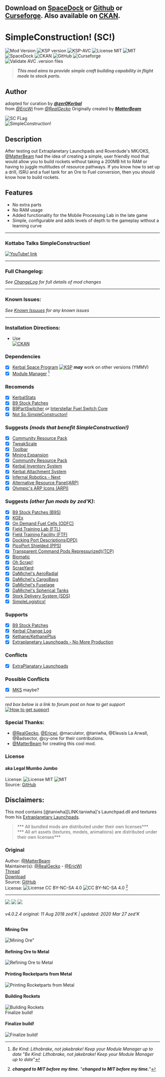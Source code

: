 <!-- Readme.md v1.1.3.0
SimpleConstruction
created: 17 Jul 18
updated: 2020 03 27 -->

[MODVERSION]: 4.0.2.3
[KSPVERSION]: 1.8.x
## Download on [SpaceDock][MOD:rel-spacedock] or [Github][MOD:rel-github] or [Curseforge][MOD:rel-curseforge]. Also available on [CKAN][MOD:rel-ckan]. 
# SimpleConstruction! (SC!)
![Mod Version][shield:mod:latest] 
![KSP version][shield:ksp] ![KSP-AVC][shield:kspavc] ![License MIT][shield:license] ![][LOGO:mit]   
![SpaceDock][shield:spacedock] ![CKAN][shield:ckan] ![GitHub][shield:github] ![Curseforge][shield:curseforge]  
![Validate AVC .version files][shield:avcvalid]  

> ***This mod aims to provide simple craft building capability in flight mode to stock parts.***  

## Author
adopted for curation by [***@zer0Kerbal***][LINK:zer0Kerbal]  
from [*@EricWi*][LINK:ericwi] from [*@RealGecko*][LINK:realgecko] Originally created by [***MatterBeam***][LINK:matterbeam]  

![SC FLag][IMG:hero:0]  
![SimpleConstruction!][IMG:hero:1]  

## Description
After testing out Extraplanetary Launchpads and Roverdude's MK/OKS, [@MatterBeam][LINK:matterbeam] had the idea of creating a simple, user friendly mod that would allow you to build rockets without taking a 200MB hit to RAM or having to juggle multitudes of resource pathways. If you know how to set up a drill, ISRU and a fuel tank for an Ore to Fuel conversion, then you should know how to build rockets.

## Features
- No extra parts
- No RAM usage
- Added functionality for the Mobile Processing Lab in the late game
- Simple, configurable and adds levels of depth to the gameplay without a learning curve
***
### Kottabo Talks SimpleConstruction!
[![][UTUBE:img]][UTUBE:link]
***
### Full Changelog:
*See [ChangeLog][MOD:changelog] for full details of mod changes*
***
### Known Issues:
*See [Known Issuues][MOD:known] for any known issues*
***
### Installation Directions:
- Use  
[![CKAN][image:rel-ckan]][thread:ckan]
### Dependencies
- [x] [Kerbal Space Program][KSP:website] [![KSP][shield:ksp]][KSP:website] ***may*** work on other versions (YMMV)
- [x] [Module Manager][thread:mm] [^1]
### Recomends
- [x] [KerbalStats](https://forum.kerbalspaceprogram.com/index.php?/topic/89285-*)
- [x] [B9 Stock Patches][thread:B9S]  
- [x] [B9PartSwitcher][thread:B9] *or* [Interstellar Fuel Switch Core][thread:ifsc]  
- [x] [Not So SimpleConstructon!][thread:NSSC] 
### Suggests *(mods that benefit SimpleConstruction!)*
- [x] [Community Resource Pack][thread:crp]
- [x] [TweakScale][thread:twk]
- [x] [Toolbar][thread:tool]  
- [x] [Mining Expansion][thread:smx]  
- [x] [Community Resource Pack][thread:crp]  
- [x] [Kerbal Inventory System][thread:kis]  
- [x] [Kerbal Attachment System][thread:kas]  
- [x] [Infernal Robotics - Next][thread:irn]
- [x] [Alternative Resource Panel(ARP)][thread:arp]  
- [x] [Olympic's ARP Icons (ARPI)][thread:arpi]  
### Suggests  *(other fun mods by zed'K)*:
- [x] [B9 Stock Patches (B9S)][thread:B9S]
- [x] [KGEx][thread:KGX]  
- [x] [On Demand Fuel Cells (ODFC)][thread:ODFC]  
- [x] [Field Training Lab (FTL)][thread:FTL]  
- [x] [Field Training Facility (FTF)][thread:FTF]  
- [x] [Docking Port Descriptions(DPD)][thread:DPD]  
- [x] [PicoPort Shielded (PPS)][thread:PPS]  
- [x] [Transparent Command Pods Repressurized)(TCP)][thread:TCP]  
- [x] [Biomatic][thread:BIO]
- [x] [Oh Scrap!][thread:OHS]:  
- [x] [ScrapYard][thread:SYD]:  
- [x] [DaMichel's AeroRadial][thread:DAR]  
- [x] [DaMichel's CargoBays][thread:DCB]  
- [x] [DaMichel's Fuselage][thread:DMF]  
- [x] [DaMichel's Spherical Tanks][thread:DST]  
- [x] [Stork Delivery System (SDS)][thread:SDS]  
- [x] [SimpleLogistics!][thread:SL!]  
### Supports
- [x] [B9 Stock Patches][thread:B9S]  
- [x] [Kerbal Change Log][thread:kcl]  
- [x] [Kethane/KethanePlus][thread:keth]  
- [x] [Extraplanetary Launchpads - No More Production][thread:elx]  
### Conflicts
- [x] [ExtraPlanatary Launchpads][thread:epl]  
### Possible Conflicts
- [x] [MKS]() maybe?
***  
*red box below is a link to forum post on how to get support*  
[![How to get support][image:get-support]][thread:getsupport]
### Special Thanks:
- [@RealGecko][LINK:realgecko], [@Ericwi][LINK:ericwi], @maculator, @taniwha, @Eleusis La Arwall, @Badsector, @cy-one for their contributions.
- [@MatterBeam][LINK:matterbeam] for creating this cool mod. 
### License
#### aka Legal Mumbo Jumbo
License: ![License MIT][shield:license] ![][LOGO:mit]    
Source: [GitHub][MOD:github:repo]  
## Disclaimers:
This mod contains [@taniwha][LINK:taniwha]'s Launchpad.dll and textures from his [Extraplanetary Launchpads][thread:epl].
> *** All bundled mods are distributed under their own licenses***  
> *** All art assets (textures, models, animations) are distributed under their own licenses***   
### Original  
Author: [@MatterBeam][LINK:matterbeam]  
Maintainer(s): [@RealGecko][LINK:realgecko] - [@EricWI][LINK:ericwi]  
[Thread][MOD:original:thread]  
[Download][MOD:original:download]  
Source: [GitHub][MOD:original:source]  
License: ![License CC BY-NC-SA 4.0][shield:original:license] ![][LOGO:ccbyncsa40]  [^2]
***  
[![][image:rel-github]][MOD:rel-github] [![][image:rel-spacedock]][MOD:rel-spacedock] [![][image:rel-curseforge]][MOD:rel-curseforge] 
###### v4.0.2.4 original: 11 Aug 2018 zed'K | updated: 2020 Mar 27 zed'K
[MOD:license]:      https://github.com/zer0Kerbal/SimpleConstruction/blob/master/LICENSE
[MOD:contributing]: https://github.com/zer0Kerbal/SimpleConstruction/blob/master/.github/CONTRIBUTING.md
[MOD:issues]:       https://github.com/zer0Kerbal/SimpleConstruction/issues  
[MOD:wiki]:         https://github.com/zer0Kerbal/SimpleConstruction/  
[MOD:known]:        https://github.com/zer0Kerbal/SimpleConstruction/wiki/Known-Issues  
[MOD:forum]:        https://forum.kerbalspaceprogram.com/index.php?/topic/192696-*   
[MOD:github:repo]:  https://github.com/zer0Kerbal/SimpleConstruction/
[MOD:changelog]:    https://raw.githubusercontent.com/zer0Kerbal/SimpleConstruction/master/Changelog.cfg
[KSP:website]:      http://kerbalspaceprogram.com/

<!--- original mod stuff -->
[MOD:original:source]:   https://github.com/Real-Gecko/KSP-SimpleConstruction  
[MOD:original:thread]:   https://forum.kerbalspaceprogram.com/index.php?/topic/131588-* "MatterBeam's"  
[MOD:original:download]: https://github.com/Real-Gecko/KSP-SimpleConstruction "RealGecko's GitHub Repo"  
[shield:original:license]:  https://img.shields.io/badge/license-CC--BY--NC--SA--4.0-lightgrey "CC BY-NC-SA 4.0"  

<!--- license logo urls -->
[LOGO:mit]:   https://i.postimg.cc/bvjfsMP5/MIT-17x17.png "MIT"  
[LOGO:ccbyncsa40]: https://licensebuttons.net/l/by-nc-sa/4.0/80x15.png "CC BY-NC-SA 4.0"  

[MOD:rel-github]:    https://github.com/zer0Kerbal/SimpleConstruction/releases/latest "GitHub"
[MOD:rel-spacedock]: http://spacedock.info/mod/59
[MOD:rel-curseforge]: https://www.curseforge.com/kerbal/ksp-mods/sc
[MOD:rel-ckan]:       http://forum.kerbalspaceprogram.com/index.php?/topic/90246-*

[image:rel-github]:     https://i.imgur.com/RE4Ppr9.png
[image:rel-spacedock]:  https://i.imgur.com/m0a7tn2.png
[image:rel-curseforge]: https://i.postimg.cc/RZNyB5vP/Download-On-Curse.png
[image:get-support]:    https://i.postimg.cc/vHP6zmrw/image.png

[image:rel-ckan]:  https://i.postimg.cc/x8XSVg4R/sj507JC.png
[image:changelog]: https://i.postimg.cc/qM9p4V0C/changelog.png
[image:source]:    https://i.postimg.cc/tJ8GqW0H/source.png

[shield:mod:latest]: https://img.shields.io/github/v/release/zer0Kerbal/SimpleConstruction?include_prereleases?style=plastic
[shield:mod]: https://img.shields.io/endpoint?url=https://raw.githubusercontent.com/zer0Kerbal/SimpleConstruction/master/json/mod.json
[shield:ksp]: https://img.shields.io/endpoint?url=https://raw.githubusercontent.com/zer0Kerbal/SimpleConstruction/master/json/ksp.json
[shield:license]: https://img.shields.io/endpoint?url=https://raw.githubusercontent.com/zer0Kerbal/SimpleConstruction/master/json/license.json

[shield:code]:    https://img.shields.io/endpoint?url=https://raw.githubusercontent.com/zer0Kerbal/SimpleConstruction/master/json/code.json  
[shield:kspavc]:     https://img.shields.io/badge/KSP-AVC--supported-brightgreen.svg?style=plastic
[shield:spacedock]:  https://img.shields.io/badge/SpaceDock-listed-blue.svg?style=plastic
[shield:ckan]:       https://img.shields.io/badge/CKAN-Indexed-blue.svg?style=plastic
[shield:github]:     https://img.shields.io/badge/Github-Indexed-blue.svg?style=plastic&logo=github
[shield:curseforge]: https://img.shields.io/badge/CurseForge-listed-blue.svg?style=plastic  
[shield:avcvalid]:   https://github.com/zer0Kerbal/SimpleConstruction/workflows/Validate%20AVC%20.version%20files/badge.svg

<!-- zer0Kerbal mods -->
[thread:ODFC]: https://forum.kerbalspaceprogram.com/index.php?/topic/187625-* "On Demand Fuel Cells"
[thread:NSSC]: https://forum.kerbalspaceprogram.com/index.php?/topic/191504-* "Not So SimpleConstructon!"  
[thread:FTF]: https://forum.kerbalspaceprogram.com/index.php?/topic/188841-* "Field Training Facility"
[thread:FTL]: https://forum.kerbalspaceprogram.com/index.php?/topic/188841-* "Field Training Lab"
[thread:MHH]: https://forum.kerbalspaceprogram.com/index.php?/topic/188246-* "More Hitchhikers"
[thread:TCP]: https://forum.kerbalspaceprogram.com/index.php?/topic/187495-* "Transparent Command Pods"
[thread:NUK]: https://forum.kerbalspaceprogram.com/index.php?/topic/21466-*  "Nuke Tiny Parts"  
[thread:OHS]: https://forum.kerbalspaceprogram.com/index.php?/topic/192360-* "Oh Scrap!"
[thread:SYD]: https://forum.kerbalspaceprogram.com/index.php?/topic/192360-* "ScrapYard"
[thread:DPD]: https://forum.kerbalspaceprogram.com/index.php?/topic/192184-* "Docking Port Descriptions (DPD)"   
[thread:PPS]: https://forum.kerbalspaceprogram.com/index.php?/topic/192187-*  "PicoPort Shielded (PPS)"  
[thread:DST]: https://forum.kerbalspaceprogram.com/index.php?/topic/191719-* "DaMichel's Spherical Tanks (DST)"  
[thread:DMF]: https://forum.kerbalspaceprogram.com/index.php?/topic/191719-* "DaMichel's Fuselage (DMF)"  
[thread:DAR]: https://forum.kerbalspaceprogram.com/index.php?/topic/191719-* "DaMichel's AeroRadial (DAR)"  
[thread:DCB]: https://forum.kerbalspaceprogram.com/index.php?/topic/191719-* "DaMichel's CargoBays (DCB)"  
[thread:SDS]: https://forum.kerbalspaceprogram.com/index.php?/topic/191719-* "Stork Delivery System (SDS)"  
[thread:SC!]: https://forum.kerbalspaceprogram.com/index.php?/topic/191424-* "SimpleConstructon!"  
[thread:SL!]: https://forum.kerbalspaceprogram.com/index.php?/topic/191045-* "SimpleLogistics!"  
[thread:BIO]: https://forum.kerbalspaceprogram.com/index.php?/topic/191426-* "Biomatic"  
[thread:B9S]: https://forum.kerbalspaceprogram.com/index.php?/topic/190870-* "B9 Stock Patches"  
[thread:CTN]: http:// "CTN (CTN)"  
[thread:DRL]: https:// "DRElite (DRL)"  
[thread:VG0]: https:// "Vanguard (VG0)"  
[thread:PRB]: https:// "ProbiTronics (BPT)"  
[thread:HB!]: https:// "HotBeverages (HBR)"  

[thread:mm]:   http://forum.kerbalspaceprogram.com/index.php?/topic/50533-* "ModuleManager"  
[thread:kcl]:  https://forum.kerbalspaceprogram.com/index.php?/topic/179207-* "Kerbal Changelog"  
[thread:ckan]: https://forum.kerbalspaceprogram.com/index.php?/topic/154922-* "CKAN"  

[thread:B9]:  https://forum.kerbalspaceprogram.com/index.php?showtopic=140541/ "B9 Part Switcher"  
[thread:twk]: https://forum.kerbalspaceprogram.com/index.php?/topic/179030-* "TweakScale"
[thread:crp]: https://forum.kerbalspaceprogram.com/index.php?/topic/166314-* "Community Resource Pack" 
[thread:kas]: https://forum.kerbalspaceprogram.com/index.php?/topic142594-* "KAS"  
[thread:KGX]: https://github.com/zer0Kerbal/ "KGEx"  
[thread:kis]: https://forum.kerbalspaceprogram.com/index.php?/topic/149848-* "KIS"  
[thread:irn]: https://forum.kerbalspaceprogram.com/index.php?/topic/184787-* "IR-Next"   
[thread:smx]: https://forum.kerbalspaceprogram.com/index.php?/topic/130325-* "SMX"  
[thread:elx]: https://github.com/theRagingIrishman/USI_EL "EL - No More Production"  
[thread:arp]: https://forum.kerbalspaceprogram.com/index.php?/topic/54876-* "Alternative Resource Panel"  
[thread:arpi]: https://forum.kerbalspaceprogram.com/index.php?/topic/92866-* "Olympic's Alternative Resource Panel Icons"  
[thread:epl]: https://forum.kerbalspaceprogram.com/index.php?/topic/54284-* "ExtraPlanetary Launchpads"  
[thread:tool]: https://forum.kerbalspaceprogram.com/index.php?/topic/161857-* "Toolbar"
[thread:keth]: http://forum.kerbalspaceprogram.com/index.php?/topic/119480-* "Kethane/Kethane+"  
[thread:ifsc]: http://forum.kerbalspaceprogram.com/index.php?/topic/106243-* "Interstellar Fuel Switch Core"  

[image:get-support]: https://i.postimg.cc/vHP6zmrw/image.png "Click here: takes you to a forum post on how to get support"  
[thread:getsupport]: https://forum.kerbalspaceprogram.com/index.php?/topic/83212-* "Click here: takes you to a forum post on how to get support"  

[LINK:zer0Kerbal]: https://forum.kerbalspaceprogram.com/index.php?/profile/190933-zer0kerbal/ "zer0Kerbal"  
[LINK:matterbeam]: http://forum.kerbalspaceprogram.com/index.php?/profile/133334-matterbeam/ "MatterBeam"  
[LINK:realgecko]: https://forum.kerbalspaceprogram.com/index.php?/profile/162682-realgecko/ "RealGecko"  
[LINK:ericwi]: https://forum.kerbalspaceprogram.com/index.php?/profile/152716-ericwi/ "EricWi"  

[IMG:hero:0]: https://i.imgur.com/y01A9en.png "SimpleConstruction! Flag"  
[IMG:hero:1]: https://spacedock.info/content/matterbeam_328/SimpleConstruction/SimpleConstruction-1455675320.902058.jpg "SimpleConstruction"  

[IMG:hero:2a]: https://i.imgur.com/zqg2qcv.png "Mining Ore"  
[IMG:hero:2b]: https://i.imgur.com/R6IYn5V.png "Refining Ore to Metal"  
[IMG:hero:2c]: https://i.imgur.com/jhbus6m.png "Printing Rocketparts from Metal"  
[IMG:hero:2d]: https://i.imgur.com/6v9gwma.png "Building Rockets"  
[IMG:hero:2e]: https://i.imgur.com/nmq46HA.png "Finalize build!"  

[UTUBE:img]:  https://img.youtube.com/vi/3T_dren-6cc/0.jpg "YouTube! link"  
[UTUBE:link]: https://youtu.be/3T_dren-6cc "Kottabo Talks SimpleConstruction!"  

[^1]: *Be Kind: Lithobrake, not jakebrake! Keep your Module Manager up to date* "*Be Kind: Lithobrake, not jakebrake! Keep your Module Manager up to date*"  
[^2]: ***changed to MIT before my time.*** "***changed to MIT before my time.***"  
<!--
this file: GPLv2 2020
zer0Kerbal--> 
#### Mining Ore  
![Mining Ore"][IMG:hero:2a]  
#### Refining Ore to Metal  
![Refining Ore to Metal][IMG:hero:2b]  
#### Printing Rocketparts from Metal
![Printing Rocketparts from Metal][IMG:hero:2c]  
#### Building Rockets  
![Building Rockets][IMG:hero:2d]  
Finalize build!
#### Finalize build!  
![Finalize build!][IMG:hero:2e]  
